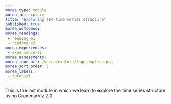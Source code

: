 ```yaml
---
morea_type: module
morea_id: explore
title: "Exploring the time series structure"
published: true
morea_outcomes:
morea_readings:
 - reading-e1
 - reading-e2
morea_experiences:
 - experience-e1
morea_assessments:
morea_icon_url: /morea/explore/logo-explore.png
morea_sort_order: 3
morea_labels:
 - tutorial
---
```


This is the last module in which we learn to explore the time series structure using GrammarViz 2.0
